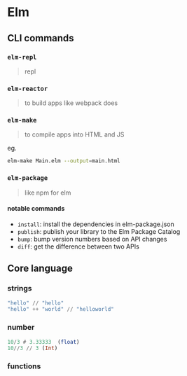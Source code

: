 # Elm


## CLI commands

### `elm-repl` 
> repl


### `elm-reactor` 
> to build apps like webpack does


### `elm-make` 
> to compile apps into HTML and JS

eg.
```sh
elm-make Main.elm --output=main.html
```

### `elm-package`
> like npm for elm

#### notable commands

- `install`: install the dependencies in elm-package.json
- `publish`: publish your library to the Elm Package Catalog
- `bump`: bump version numbers based on API changes
- `diff`: get the difference between two APIs

## Core language

### strings
```elm
"hello" // "hello"
"hello" ++ "world" // "helloworld"
```

### number
```elm
10/3 # 3.33333  (float)
10//3 // 3 (Int)
```

### functions
```elm
```